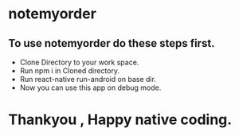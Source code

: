 # notemyorder

## To use notemyorder do these steps first.

* Clone Directory to your work space.
* Run npm i in Cloned directory.
* Run react-native run-android on base dir.
* Now you can use this app on debug mode.

# Thankyou , Happy native coding.